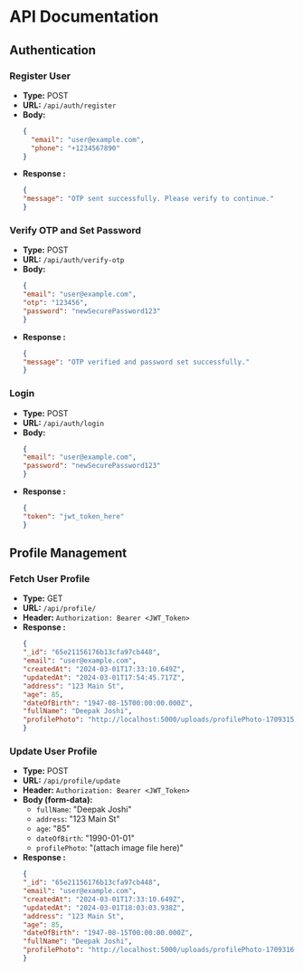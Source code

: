 # API Documentation

## Authentication

### Register User
- **Type:** POST
- **URL:** `/api/auth/register`
- **Body:**
  ```json
  {
    "email": "user@example.com",
    "phone": "+1234567890"
  }
    ```
- **Response :**
    ```json
    {
    "message": "OTP sent successfully. Please verify to continue."
    }   
    ```


### Verify OTP and Set Password
- **Type:** POST
- **URL:** `/api/auth/verify-otp`
- **Body:**
  ```json
  {
  "email": "user@example.com",
  "otp": "123456",
  "password": "newSecurePassword123"
  }
    ```
- **Response :**
    ```json
    {
    "message": "OTP verified and password set successfully."
    }
    ```


### Login
- **Type:** POST
- **URL:** `/api/auth/login`
- **Body:**
  ```json
  {
  "email": "user@example.com",
  "password": "newSecurePassword123"
  }

    ```
- **Response :**
    ```json
    {
  "token": "jwt_token_here"
  }
    ```

## Profile Management

### Fetch User Profile
- **Type:** GET
- **URL:** `/api/profile/`
- **Header:** `Authorization: Bearer <JWT_Token>`
- **Response :**
    ```json
    {
  "_id": "65e21156176b13cfa97cb448",
  "email": "user@example.com",
  "createdAt": "2024-03-01T17:33:10.649Z",
  "updatedAt": "2024-03-01T17:54:45.717Z",
  "address": "123 Main St",
  "age": 85,
  "dateOfBirth": "1947-08-15T00:00:00.000Z",
  "fullName": "Deepak Joshi",
  "profilePhoto": "http://localhost:5000/uploads/profilePhoto-1709315685516.jpeg"
  }
    ```



### Update User Profile
- **Type:** POST
- **URL:** `/api/profile/update`
- **Header:** `Authorization: Bearer <JWT_Token>`
- **Body (form-data):**
  - `fullName`: "Deepak Joshi"
  - `address`: "123 Main St"
  - `age`: "85"
  - `dateOfBirth`: "1990-01-01"
  - `profilePhoto`: "(attach image file here)"
- **Response :**
    ```json
    {
  "_id": "65e21156176b13cfa97cb448",
  "email": "user@example.com",
  "createdAt": "2024-03-01T17:33:10.649Z",
  "updatedAt": "2024-03-01T18:03:03.938Z",
  "address": "123 Main St",
  "age": 85,
  "dateOfBirth": "1947-08-15T00:00:00.000Z",
  "fullName": "Deepak Joshi",
  "profilePhoto": "http://localhost:5000/uploads/profilePhoto-1709316182316.jpeg"
  }
    ```